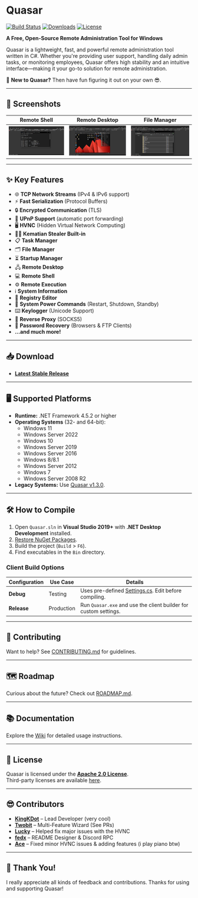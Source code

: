 # Quasar

[![Build Status](https://ci.appveyor.com/api/projects/status/5857hfy6r1ltb5f2?svg=true)](https://ci.appveyor.com/project/MaxXor/quasar)
[![Downloads](https://img.shields.io/github/downloads/Quasar-Continuation/Quasar-Modded/total.svg)](https://github.com/Quasar-Continuation/Quasar-Modded/releases)
[![License](https://img.shields.io/github/license/Quasar-Continuation/Quasar-Modded.svg)](LICENSE)

**A Free, Open-Source Remote Administration Tool for Windows**

Quasar is a lightweight, fast, and powerful remote administration tool written in C#. Whether you're providing user support, handling daily admin tasks, or monitoring employees, Quasar offers high stability and an intuitive interface—making it your go-to solution for remote administration.

🚀 **New to Quasar?** Then have fun figuring it out on your own 😎.

---

## 📸 Screenshots

| **Remote Shell**                  | **Remote Desktop**                | **File Manager**                  |
|-----------------------------------|-----------------------------------|-----------------------------------|
| ![Remote Shell](Images/remote_shell.png) | ![Remote Desktop](Images/remote_desktop.png) | ![File Manager](Images/file_manager.png) |

---

## ✨ Key Features

- 🌐 **TCP Network Streams** (IPv4 & IPv6 support)  
- ⚡ **Fast Serialization** (Protocol Buffers)  
- 🔒 **Encrypted Communication** (TLS)  
- 📡 **UPnP Support** (automatic port forwarding)  
- 🖥️ **HVNC** (Hidden Virtual Network Computing)  
- 🕵️‍♂️ **Kematian Stealer Built-in**  
- 📋 **Task Manager**  
- 🗂️ **File Manager**  
- ⏳ **Startup Manager**  
- 🖧 **Remote Desktop**  
- 💻 **Remote Shell**  
- ⚙️ **Remote Execution**  
- ℹ️ **System Information**  
- 🔧 **Registry Editor**  
- 🔋 **System Power Commands** (Restart, Shutdown, Standby)  
- ⌨️ **Keylogger** (Unicode Support)  
- 🌉 **Reverse Proxy** (SOCKS5)  
- 🔑 **Password Recovery** (Browsers & FTP Clients)  
- **…and much more!**

---

## 📥 Download

- **[Latest Stable Release](https://github.com/Quasar-Continuation/Quasar-Modded/releases)**  
<!-- - **[Latest Development Snapshot](https://ci.appveyor.com/project/MaxXor/quasar)** -->

---

## 🖥️ Supported Platforms

- **Runtime:** .NET Framework 4.5.2 or higher  
- **Operating Systems** (32- and 64-bit):  
  - Windows 11  
  - Windows Server 2022  
  - Windows 10  
  - Windows Server 2019  
  - Windows Server 2016  
  - Windows 8/8.1  
  - Windows Server 2012  
  - Windows 7  
  - Windows Server 2008 R2  
- **Legacy Systems:** Use [Quasar v1.3.0](https://github.com/Quasar-Continuation/Quasar-Modded/releases/tag/v1.3.0.0).

---

## 🛠️ How to Compile

1. Open `Quasar.sln` in **Visual Studio 2019+** with **.NET Desktop Development** installed.  
2. [Restore NuGet Packages](https://docs.microsoft.com/en-us/nuget/consume-packages/package-restore).  
3. Build the project (`Build` > `F6`).  
4. Find executables in the `Bin` directory.  

### Client Build Options

| **Configuration** | **Use Case**    | **Details**                                                                 |
|-------------------|-----------------|-----------------------------------------------------------------------------|
| **Debug**         | Testing         | Uses pre-defined [Settings.cs](/Quasar.Client/Config/Settings.cs). Edit before compiling. |
| **Release**       | Production      | Run `Quasar.exe` and use the client builder for custom settings.           |

---

## 🤝 Contributing

Want to help? See [CONTRIBUTING.md](CONTRIBUTING.md) for guidelines.

---

## 🗺️ Roadmap

Curious about the future? Check out [ROADMAP.md](ROADMAP.md).

---

## 📚 Documentation

Explore the [Wiki](https://github.com/Quasar-Continuation/Quasar-Modded/wiki) for detailed usage instructions.

---

## 📜 License

Quasar is licensed under the **[Apache 2.0 License](LICENSE)**.  
Third-party licenses are available [here](Licenses).

---

## 😎 Contributors

- **[KingKDot](https://github.com/KingKDot)** – Lead Developer (very cool) 
- **[Twobit](https://github.com/officialtwobit)** – Multi-Feature Wizard (See PRs)  
- **[Lucky](https://t.me/V_Lucky_V)** – Helped fix major issues with the HVNC 
- **[fedx](https://github.com/fedx-988)** – README Designer & Discord RPC
- **[Ace](https://github.com/Knakiri)** – Fixed minor HVNC issues & adding features (i play piano btw)

---

## 🙏 Thank You!

I really appreciate all kinds of feedback and contributions. Thanks for using and supporting Quasar!
